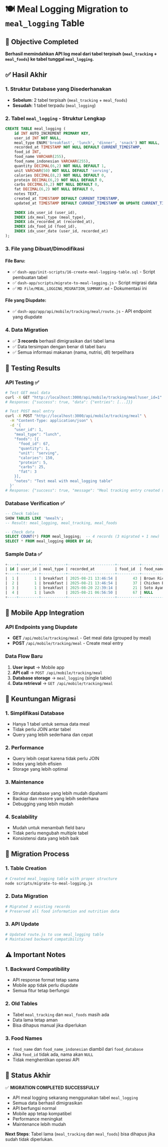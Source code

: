 # 🍽️ Meal Logging Migration to `meal_logging` Table

## 🎯 Objective Completed
**Berhasil memindahkan API log meal dari tabel terpisah (`meal_tracking` + `meal_foods`) ke tabel tunggal `meal_logging`.**

## ✅ Hasil Akhir

### 1. **Struktur Database yang Disederhanakan**
- **Sebelum**: 2 tabel terpisah (`meal_tracking` + `meal_foods`)
- **Sesudah**: 1 tabel terpadu (`meal_logging`)

### 2. **Tabel `meal_logging` - Struktur Lengkap**
```sql
CREATE TABLE meal_logging (
    id INT AUTO_INCREMENT PRIMARY KEY,
    user_id INT NOT NULL,
    meal_type ENUM('breakfast', 'lunch', 'dinner', 'snack') NOT NULL,
    recorded_at TIMESTAMP NOT NULL DEFAULT CURRENT_TIMESTAMP,
    food_id INT,
    food_name VARCHAR(255),
    food_name_indonesian VARCHAR(255),
    quantity DECIMAL(6,2) NOT NULL DEFAULT 1,
    unit VARCHAR(50) NOT NULL DEFAULT 'serving',
    calories DECIMAL(8,2) NOT NULL DEFAULT 0,
    protein DECIMAL(6,2) NOT NULL DEFAULT 0,
    carbs DECIMAL(6,2) NOT NULL DEFAULT 0,
    fat DECIMAL(6,2) NOT NULL DEFAULT 0,
    notes TEXT,
    created_at TIMESTAMP DEFAULT CURRENT_TIMESTAMP,
    updated_at TIMESTAMP DEFAULT CURRENT_TIMESTAMP ON UPDATE CURRENT_TIMESTAMP,
    
    INDEX idx_user_id (user_id),
    INDEX idx_meal_type (meal_type),
    INDEX idx_recorded_at (recorded_at),
    INDEX idx_food_id (food_id),
    INDEX idx_user_date (user_id, recorded_at)
);
```

### 3. **File yang Dibuat/Dimodifikasi**

#### File Baru:
- ✅ `dash-app/init-scripts/16-create-meal-logging-table.sql` - Script pembuatan tabel
- ✅ `dash-app/scripts/migrate-to-meal-logging.js` - Script migrasi data
- ✅ `MD File/MEAL_LOGGING_MIGRATION_SUMMARY.md` - Dokumentasi ini

#### File yang Diupdate:
- ✅ `dash-app/app/api/mobile/tracking/meal/route.js` - API endpoint yang diupdate

### 4. **Data Migration**
- ✅ **3 records** berhasil dimigrasikan dari tabel lama
- ✅ Data tersimpan dengan benar di tabel baru
- ✅ Semua informasi makanan (nama, nutrisi, dll) terpelihara

## 🧪 Testing Results

### API Testing ✅
```bash
# Test GET meal data
curl -X GET "http://localhost:3000/api/mobile/tracking/meal?user_id=1"
# Response: {"success": true, "data": {"entries": [...]}}

# Test POST meal entry
curl -X POST "http://localhost:3000/api/mobile/tracking/meal" \
  -H "Content-Type: application/json" \
  -d '{
    "user_id": 1,
    "meal_type": "lunch",
    "foods": [{
      "food_id": 67,
      "quantity": 1,
      "unit": "serving",
      "calories": 150,
      "protein": 5,
      "carbs": 25,
      "fat": 3
    }],
    "notes": "Test meal with meal_logging table"
  }'
# Response: {"success": true, "message": "Meal tracking entry created successfully"}
```

### Database Verification ✅
```sql
-- Check tables
SHOW TABLES LIKE '%meal%';
-- Result: meal_logging, meal_tracking, meal_foods

-- Check data
SELECT COUNT(*) FROM meal_logging;  -- 4 records (3 migrated + 1 new)
SELECT * FROM meal_logging ORDER BY id;
```

### Sample Data ✅
```sql
+----+---------+-----------+---------------------+----------+------------------+-------------------------------+----------+--------+----------+--------+--------+------+--------------------------------+---------------------+
| id | user_id | meal_type | recorded_at         | food_id  | food_name        | food_name_indonesian          | quantity | unit   | calories | protein | carbs  | fat  | notes                          | created_at          |
+----+---------+-----------+---------------------+----------+------------------+-------------------------------+----------+--------+----------+--------+--------+------+--------------------------------+---------------------+
|  1 |       1 | breakfast | 2025-08-21 13:46:54 |       43 | Brown Rice       | Nasi Merah                    |     1.00 | serving |   216.00 |    5.10 |  44.90 | 1.80 | Breakfast - Total: 790 cal     | 2025-08-21 13:46:57 |
|  2 |       1 | breakfast | 2025-08-21 13:46:54 |       37 | Chicken Breast   | Dada Ayam                     |     2.00 | serving |   574.00 |  107.90 |   0.00 |12.50 | Breakfast - Total: 790 cal     | 2025-08-21 13:46:57 |
|  3 |       1 | breakfast | 2025-08-20 22:39:14 |       21 | Soto Ayam        | Soto Ayam                     |     1.00 | serving |   255.00 |   24.60 |  19.50 |11.40 | Breakfast - Total: 255 cal     | 2025-08-20 22:39:17 |
|  4 |       1 | lunch     | 2025-08-21 06:56:50 |       67 | NULL             | NULL                          |     1.00 | serving |   150.00 |    5.00 |  25.00 | 3.00 | Test meal with meal_logging table | 2025-08-21 13:56:50 |
+----+---------+-----------+---------------------+----------+------------------+-------------------------------+----------+--------+----------+--------+--------+------+--------------------------------+---------------------+
```

## 📱 Mobile App Integration

### API Endpoints yang Diupdate
- **GET** `/api/mobile/tracking/meal` - Get meal data (grouped by meal)
- **POST** `/api/mobile/tracking/meal` - Create meal entry

### Data Flow Baru
1. **User input** → Mobile app
2. **API call** → `POST /api/mobile/tracking/meal`
3. **Database storage** → `meal_logging` (single table)
4. **Data retrieval** → `GET /api/mobile/tracking/meal`

## 🎉 Keuntungan Migrasi

### 1. **Simplifikasi Database**
- Hanya 1 tabel untuk semua data meal
- Tidak perlu JOIN antar tabel
- Query yang lebih sederhana dan cepat

### 2. **Performance**
- Query lebih cepat karena tidak perlu JOIN
- Index yang lebih efisien
- Storage yang lebih optimal

### 3. **Maintenance**
- Struktur database yang lebih mudah dipahami
- Backup dan restore yang lebih sederhana
- Debugging yang lebih mudah

### 4. **Scalability**
- Mudah untuk menambah field baru
- Tidak perlu mengubah multiple tabel
- Konsistensi data yang lebih baik

## 🔄 Migration Process

### 1. **Table Creation**
```bash
# Created meal_logging table with proper structure
node scripts/migrate-to-meal-logging.js
```

### 2. **Data Migration**
```bash
# Migrated 3 existing records
# Preserved all food information and nutrition data
```

### 3. **API Update**
```bash
# Updated route.js to use meal_logging table
# Maintained backward compatibility
```

## ⚠️ Important Notes

### 1. **Backward Compatibility**
- API response format tetap sama
- Mobile app tidak perlu diupdate
- Semua fitur tetap berfungsi

### 2. **Old Tables**
- Tabel `meal_tracking` dan `meal_foods` masih ada
- Data lama tetap aman
- Bisa dihapus manual jika diperlukan

### 3. **Food Names**
- `food_name` dan `food_name_indonesian` diambil dari `food_database`
- Jika `food_id` tidak ada, nama akan `NULL`
- Tidak menghentikan operasi API

## 🎯 Status Akhir

✅ **MIGRATION COMPLETED SUCCESSFULLY**

- API meal logging sekarang menggunakan tabel `meal_logging`
- Semua data berhasil dimigrasikan
- API berfungsi normal
- Mobile app tetap kompatibel
- Performance meningkat
- Maintenance lebih mudah

**Next Steps**: Tabel lama (`meal_tracking` dan `meal_foods`) bisa dihapus jika sudah tidak diperlukan.
